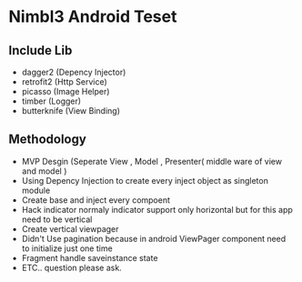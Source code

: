 # Nimbl3 Android Teset

## Include Lib
- dagger2 (Depency Injector)
- retrofit2 (Http Service)
- picasso (Image Helper)
- timber (Logger)
- butterknife (View Binding)

## Methodology
- MVP Desgin (Seperate View , Model , Presenter( middle ware of view and model )
- Using Depency Injection to create every inject object as singleton module
- Create base and inject every compoent
- Hack indicator normaly indicator support only horizontal but for this app need to be vertical
- Create vertical viewpager
- Didn't Use pagination because in android ViewPager component need to initialize just one time
- Fragment handle saveinstance state
- ETC.. question please ask.